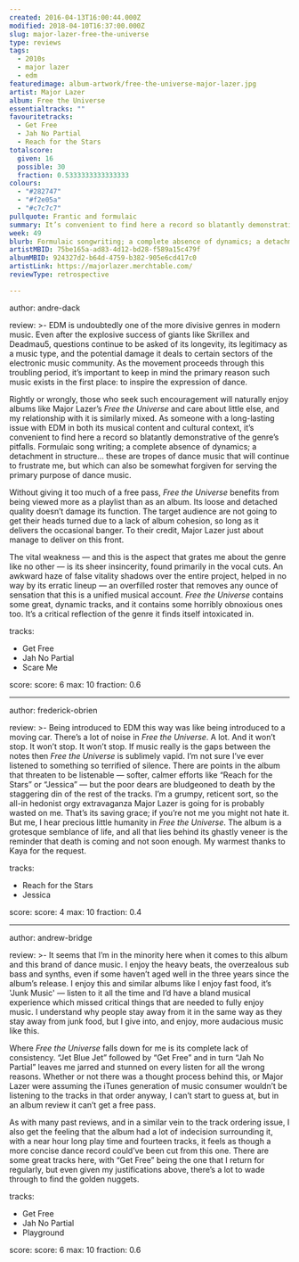 ```yaml
---
created: 2016-04-13T16:00:44.000Z
modified: 2018-04-10T16:37:00.000Z
slug: major-lazer-free-the-universe
type: reviews
tags:
  - 2010s
  - major lazer
  - edm
featuredimage: album-artwork/free-the-universe-major-lazer.jpg
artist: Major Lazer
album: Free the Universe
essentialtracks: ""
favouritetracks:
  - Get Free
  - Jah No Partial
  - Reach for the Stars
totalscore:
  given: 16
  possible: 30
  fraction: 0.5333333333333333
colours:
  - "#282747"
  - "#f2e05a"
  - "#c7c7c7"
pullquote: Frantic and formulaic
summary: It’s convenient to find here a record so blatantly demonstrative of EDM’s pitfalls. Formulaic song writing; a complete absence of dynamics; a detachment in structure… these are tropes of dance music that will continue to frustrate.
week: 49
blurb: Formulaic songwriting; a complete absence of dynamics; a detachment in structure… these are tropes of dance music that will continue to frustrate.
artistMBID: 75be165a-ad83-4d12-bd28-f589a15c479f
albumMBID: 924327d2-b64d-4759-b382-905e6cd417c0
artistLink: https://majorlazer.merchtable.com/
reviewType: retrospective

---
```


author: andre-dack

review: >-
  EDM is undoubtedly one of the more divisive genres in modern music. Even after the explosive success of giants like Skrillex and Deadmau5, questions continue to be asked of its longevity, its legitimacy as a music type, and the potential damage it deals to certain sectors of the electronic music community. As the movement proceeds through this troubling period, it’s important to keep in mind the primary reason such music exists in the first place: to inspire the expression of dance. 
  
  Rightly or wrongly, those who seek such encouragement will naturally enjoy albums like Major Lazer’s *Free the Universe* and care about little else, and my relationship with it is similarly mixed. As someone with a long-lasting issue with EDM in both its musical content and cultural context, it’s convenient to find here a record so blatantly demonstrative of the genre’s pitfalls. Formulaic song writing; a complete absence of dynamics; a detachment in structure… these are tropes of dance music that will continue to frustrate me, but which can also be somewhat forgiven for serving the primary purpose of dance music. 
  
  Without giving it too much of a free pass, *Free the Universe* benefits from being viewed more as a playlist than as an album. Its loose and detached quality doesn’t damage its function. The target audience are not going to get their heads turned due to a lack of album cohesion, so long as it delivers the occasional banger. To their credit, Major Lazer just about manage to deliver on this front. 
  
  The vital weakness — and this is the aspect that grates me about the genre like no other — is its sheer insincerity, found primarily in the vocal cuts. An awkward haze of false vitality shadows over the entire project, helped in no way by its erratic lineup — an overfilled roster that removes any ounce of sensation that this is a unified musical account. *Free the Universe* contains some great, dynamic tracks, and it contains some horribly obnoxious ones too. It’s a critical reflection of the genre it finds itself intoxicated in.

tracks:
  - Get Free
  - ­Jah No Partial
  - ­Scare Me

score:
  score: 6
  max: 10
  fraction: 0.6

---
author: frederick-obrien

review: >-
  Being introduced to EDM this way was like being introduced to a moving car. There’s a lot of noise in *Free the Universe*. A lot. And it won’t stop. It won’t stop. It won’t stop. If music really is the gaps between the notes then *Free the Universe* is sublimely vapid. I’m not sure I’ve ever listened to something so terrified of silence. There are points in the album that threaten to be listenable — softer, calmer efforts like “Reach for the Stars” or “Jessica” — but the poor dears are bludgeoned to death by the staggering din of the rest of the tracks. I’m a grumpy, reticent sort, so the all-in hedonist orgy extravaganza Major Lazer is going for is probably wasted on me. That’s its saving grace; if you’re not me you might not hate it. But me, I hear precious little humanity in *Free the Universe*. The album is a grotesque semblance of life, and all that lies behind its ghastly veneer is the reminder that death is coming and not soon enough. My warmest thanks to Kaya for the request.

tracks:
  - Reach for the Stars
  - ­Jessica

score:
  score: 4
  max: 10
  fraction: 0.4

---
author: andrew-bridge

review: >-
  It seems that I’m in the minority here when it comes to this album and this brand of dance music. I enjoy the heavy beats, the overzealous sub bass and synths, even if some haven’t aged well in the three years since the album’s release. I enjoy this and similar albums like I enjoy fast food, it’s 'Junk Music' — listen to it all the time and I’d have a bland musical experience which missed critical things that are needed to fully enjoy music. I understand why people stay away from it in the same way as they stay away from junk food, but I give into, and enjoy, more audacious music like this. 
  
  Where *Free the Universe* falls down for me is its complete lack of consistency. “Jet Blue Jet” followed by “Get Free” and in turn “Jah No Partial” leaves me jarred and stunned on every listen for all the wrong reasons. Whether or not there was a thought process behind this, or Major Lazer were assuming the iTunes generation of music consumer wouldn’t be listening to the tracks in that order anyway, I can’t start to guess at, but in an album review it can’t get a free pass. 
  
  As with many past reviews, and in a similar vein to the track ordering issue, I also get the feeling that the album had a lot of indecision surrounding it, with a near hour long play time and fourteen tracks, it feels as though a more concise dance record could’ve been cut from this one. There are some great tracks here, with “Get Free” being the one that I return for regularly, but even given my justifications above, there’s a lot to wade through to find the golden nuggets.

tracks:
  - Get Free
  - ­Jah No Partial
  - ­Playground

score:
  score: 6
  max: 10
  fraction: 0.6
